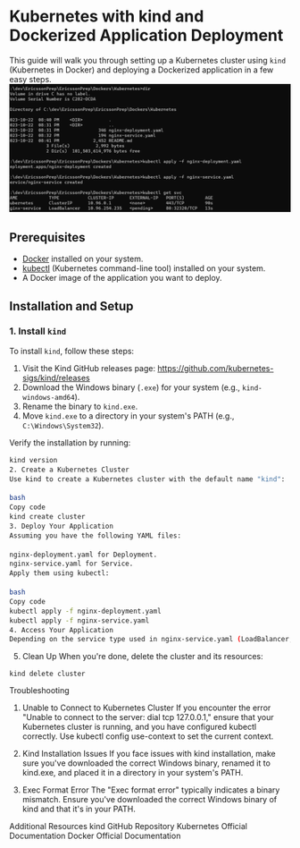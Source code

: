 # Kubernetes with kind and Dockerized Application Deployment

This guide will walk you through setting up a Kubernetes cluster using `kind` (Kubernetes in Docker) and deploying a Dockerized application in a few easy steps. 
![My Image](snapshot.png)

## Prerequisites

- [Docker](https://www.docker.com/get-started) installed on your system.
- [kubectl](https://kubernetes.io/docs/tasks/tools/install-kubectl/) (Kubernetes command-line tool) installed on your system.
- A Docker image of the application you want to deploy.

## Installation and Setup

### 1. Install `kind`

To install `kind`, follow these steps:

1. Visit the Kind GitHub releases page: https://github.com/kubernetes-sigs/kind/releases
2. Download the Windows binary (`.exe`) for your system (e.g., `kind-windows-amd64`).
3. Rename the binary to `kind.exe`.
4. Move `kind.exe` to a directory in your system's PATH (e.g., `C:\Windows\System32`).

Verify the installation by running:

```bash
kind version
2. Create a Kubernetes Cluster
Use kind to create a Kubernetes cluster with the default name "kind":

bash
Copy code
kind create cluster
3. Deploy Your Application
Assuming you have the following YAML files:

nginx-deployment.yaml for Deployment.
nginx-service.yaml for Service.
Apply them using kubectl:

bash
Copy code
kubectl apply -f nginx-deployment.yaml
kubectl apply -f nginx-service.yaml
4. Access Your Application
Depending on the service type used in nginx-service.yaml (LoadBalancer, NodePort, or ClusterIP), access your application accordingly.
```
5. Clean Up
When you're done, delete the cluster and its resources:

```
kind delete cluster
```
Troubleshooting
1. Unable to Connect to Kubernetes Cluster
If you encounter the error "Unable to connect to the server: dial tcp 127.0.0.1," ensure that your Kubernetes cluster is running, and you have configured kubectl correctly. Use kubectl config use-context to set the current context.

2. Kind Installation Issues
If you face issues with kind installation, make sure you've downloaded the correct Windows binary, renamed it to kind.exe, and placed it in a directory in your system's PATH.

3. Exec Format Error
The "Exec format error" typically indicates a binary mismatch. Ensure you've downloaded the correct Windows binary of kind and that it's in your PATH.

Additional Resources
kind GitHub Repository
Kubernetes Official Documentation
Docker Official Documentation



